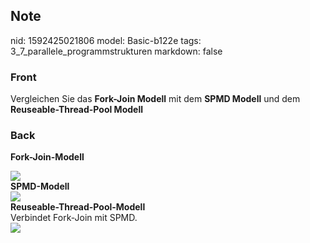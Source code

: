 ## Note
nid: 1592425021806
model: Basic-b122e
tags: 3_7_parallele_programmstrukturen
markdown: false

### Front
Vergleichen Sie das <b>Fork-Join Modell</b> mit dem <b>SPMD
Modell</b> und dem <b>Reuseable-Thread-Pool Modell</b>

### Back
<b>Fork-Join-Modell</b>
<div>
  <img src="paste-4348efeb98726dae90a58482aa9caa00d6da7331.jpg">
  <div>
    <div>
      <b>SPMD-Modell</b>
    </div>
    <div><img src= 
    "paste-c51fd70d4cd1f4c2efb7136d348e98657dd24a18.jpg"></div>
    <div>
      <b>Reuseable-Thread-Pool-Modell</b>
    </div>
    <div>
      Verbindet Fork-Join mit SPMD.
    </div>
    <div><img src= 
    "paste-6ee4ce7107fc336108f88a9e6cc4e53217f87901.jpg"></div>
  </div>
</div>
